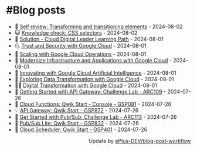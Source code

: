 # #Blog posts
<!-- BLOG-POST-LIST:START -->
- 🧰 [Self review: Transforming and transitioning elements](https://eplus.dev/self-review-transforming-and-transitioning-elements) - 2024-08-02
- 😺 [Knowledge check: CSS selectors](https://eplus.dev/knowledge-check-css-selectors) - 2024-08-02
- 🗽 [Solution - Cloud Digital Leader Learning Path](https://eplus.dev/solution-cloud-digital-leader-learning-path) - 2024-08-01
- 🌜 [Trust and Security with Google Cloud](https://eplus.dev/trust-and-security-with-google-cloud) - 2024-08-01
- 📝 [Scaling with Google Cloud Operations](https://eplus.dev/scaling-with-google-cloud-operations) - 2024-08-01
- 🚀 [Modernize Infrastructure and Applications with Google Cloud](https://eplus.dev/modernize-infrastructure-and-applications-with-google-cloud) - 2024-08-01
- 💼 [Innovating with Google Cloud Artificial Intelligence](https://eplus.dev/innovating-with-google-cloud-artificial-intelligence) - 2024-08-01
- 🦣 [Exploring Data Transformation with Google Cloud](https://eplus.dev/exploring-data-transformation-with-google-cloud) - 2024-08-01
- 👨‍🏫 [Digital Transformation with Google Cloud](https://eplus.dev/digital-transformation-with-google-cloud) - 2024-08-01
- 🔭 [Getting Started with API Gateway: Challenge Lab - ARC109](https://eplus.dev/getting-started-with-api-gateway-challenge-lab-arc109) - 2024-07-26
- 🤡 [Cloud Functions: Qwik Start - Console - GSP081](https://eplus.dev/cloud-functions-qwik-start-console-gsp081) - 2024-07-26
- 💡 [API Gateway: Qwik Start - GSP872](https://eplus.dev/api-gateway-qwik-start-gsp872) - 2024-07-26
- 🦣 [Get Started with Pub/Sub: Challenge Lab - ARC113](https://eplus.dev/get-started-with-pubsub-challenge-lab-arc113) - 2024-07-26
- 💪 [Pub/Sub Lite: Qwik Start - GSP832](https://eplus.dev/pubsub-lite-qwik-start-gsp832) - 2024-07-26
- 🤡 [Cloud Scheduler: Qwik Start - GSP401](https://eplus.dev/cloud-scheduler-qwik-start-gsp401) - 2024-07-26<!-- BLOG-POST-LIST:END -->
<div align="right">
  Update by <a target="_blank"
    href="https://github.com/ePlus-DEV/blog-post-workflow">ePlus-DEV/blog-post-workflow</a>
</div>
